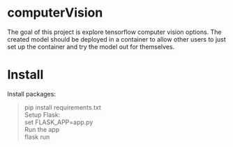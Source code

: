 # computerVision
The goal of this project is explore tensorflow computer vision options. 
The created model should be deployed in a container to allow other users to just set up the container and try the model out for themselves.

# Install
Install packages:   
> pip install requirements.txt   
Setup Flask:   
> set FLASK_APP=app.py   
Run the app   
> flask run   

